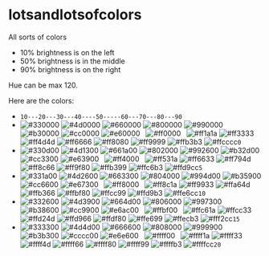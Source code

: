 # lotsandlotsofcolors
All sorts of colors

- 10% brightness is on the left
- 50% brightness is in the middle
- 90% brightness is on the right

Hue can be max 120.

Here are the colors:
- `10---20---30---40----50-----60---70---80---90`
- ![#330000](https://placehold.it/15/330000/000000?text=+)
![#4d0000](https://placehold.it/15/4d0000/000000?text=+)
![#660000](https://placehold.it/15/660000/000000?text=+)
![#800000](https://placehold.it/15/800000/000000?text=+)
![#990000](https://placehold.it/15/990000/000000?text=+)
![#b30000](https://placehold.it/15/b30000/000000?text=+)
![#cc0000](https://placehold.it/15/cc0000/000000?text=+)
![#e60000](https://placehold.it/15/e60000/000000?text=+)` `
![#ff0000](https://placehold.it/15/ff0000/000000?text=+)` `
![#ff1a1a](https://placehold.it/15/ff1a1a/000000?text=+)
![#ff3333](https://placehold.it/15/ff3333/000000?text=+)
![#ff4d4d](https://placehold.it/15/ff4d4d/000000?text=+)
![#ff6666](https://placehold.it/15/ff6666/000000?text=+)
![#ff8080](https://placehold.it/15/ff8080/000000?text=+)
![#ff9999](https://placehold.it/15/ff9999/000000?text=+)
![#ffb3b3](https://placehold.it/15/ffb3b3/000000?text=+)
![#ffcccc](https://placehold.it/15/ffcccc/000000?text=+)`0`
- ![#330d00](https://placehold.it/15/330d00/000000?text=+)
![#4d1300](https://placehold.it/15/4d1300/000000?text=+)
![#661a00](https://placehold.it/15/661a00/000000?text=+)
![#802000](https://placehold.it/15/802000/000000?text=+)
![#992600](https://placehold.it/15/992600/000000?text=+)
![#b32d00](https://placehold.it/15/b32d00/000000?text=+)
![#cc3300](https://placehold.it/15/cc3300/000000?text=+)
![#e63900](https://placehold.it/15/e63900/000000?text=+)` `
![#ff4000](https://placehold.it/15/ff4000/000000?text=+)` `
![#ff531a](https://placehold.it/15/ff531a/000000?text=+)
![#ff6633](https://placehold.it/15/ff6633/000000?text=+)
![#ff794d](https://placehold.it/15/ff794d/000000?text=+)
![#ff8c66](https://placehold.it/15/ff8c66/000000?text=+)
![#ff9f80](https://placehold.it/15/ff9f80/000000?text=+)
![#ffb399](https://placehold.it/15/ffb399/000000?text=+)
![#ffc6b3](https://placehold.it/15/ffc6b3/000000?text=+)
![#ffd9cc](https://placehold.it/15/ffd9cc/000000?text=+)`5`
- ![#331a00](https://placehold.it/15/331a00/000000?text=+)
![#4d2600](https://placehold.it/15/4d2600/000000?text=+)
![#663300](https://placehold.it/15/663300/000000?text=+)
![#804000](https://placehold.it/15/804000/000000?text=+)
![#994d00](https://placehold.it/15/994d00/000000?text=+)
![#b35900](https://placehold.it/15/b35900/000000?text=+)
![#cc6600](https://placehold.it/15/cc6600/000000?text=+)
![#e67300](https://placehold.it/15/e67300/000000?text=+)` `
![#ff8000](https://placehold.it/15/ff8000/000000?text=+)` `
![#ff8c1a](https://placehold.it/15/ff8c1a/000000?text=+)
![#ff9933](https://placehold.it/15/ff9933/000000?text=+)
![#ffa64d](https://placehold.it/15/ffa64d/000000?text=+)
![#ffb366](https://placehold.it/15/ffb366/000000?text=+)
![#ffbf80](https://placehold.it/15/ffbf80/000000?text=+)
![#ffcc99](https://placehold.it/15/ffcc99/000000?text=+)
![#ffd9b3](https://placehold.it/15/ffd9b3/000000?text=+)
![#ffe6cc](https://placehold.it/15/ffe6cc/000000?text=+)`10`
- ![#332600](https://placehold.it/15/332600/000000?text=+)
![#4d3900](https://placehold.it/15/4d3900/000000?text=+)
![#664d00](https://placehold.it/15/664d00/000000?text=+)
![#806000](https://placehold.it/15/806000/000000?text=+)
![#997300](https://placehold.it/15/997300/000000?text=+)
![#b38600](https://placehold.it/15/b38600/000000?text=+)
![#cc9900](https://placehold.it/15/cc9900/000000?text=+)
![#e6ac00](https://placehold.it/15/e6ac00/000000?text=+)` `
![#ffbf00](https://placehold.it/15/ffbf00/000000?text=+)` `
![#ffc61a](https://placehold.it/15/ffc61a/000000?text=+)
![#ffcc33](https://placehold.it/15/ffcc33/000000?text=+)
![#ffd24d](https://placehold.it/15/ffd24d/000000?text=+)
![#ffd966](https://placehold.it/15/ffd966/000000?text=+)
![#ffdf80](https://placehold.it/15/ffdf80/000000?text=+)
![#ffe699](https://placehold.it/15/ffe699/000000?text=+)
![#ffecb3](https://placehold.it/15/ffecb3/000000?text=+)
![#fff2cc](https://placehold.it/15/fff2cc/000000?text=+)`15`
- ![#333300](https://placehold.it/15/333300/000000?text=+)
![#4d4d00](https://placehold.it/15/4d4d00/000000?text=+)
![#666600](https://placehold.it/15/666600/000000?text=+)
![#808000](https://placehold.it/15/808000/000000?text=+)
![#999900](https://placehold.it/15/999900/000000?text=+)
![#b3b300](https://placehold.it/15/b3b300/000000?text=+)
![#cccc00](https://placehold.it/15/cccc00/000000?text=+)
![#e6e600](https://placehold.it/15/e6e600/000000?text=+)` `
![#ffff00](https://placehold.it/15/ffff00/000000?text=+)` `
![#ffff1a](https://placehold.it/15/ffff1a/000000?text=+)
![#ffff33](https://placehold.it/15/ffff33/000000?text=+)
![#ffff4d](https://placehold.it/15/ffff4d/000000?text=+)
![#ffff66](https://placehold.it/15/ffff66/000000?text=+)
![#ffff80](https://placehold.it/15/ffff80/000000?text=+)
![#ffff99](https://placehold.it/15/ffff99/000000?text=+)
![#ffffb3](https://placehold.it/15/ffffb3/000000?text=+)
![#ffffcc](https://placehold.it/15/ffffcc/000000?text=+)`20`
